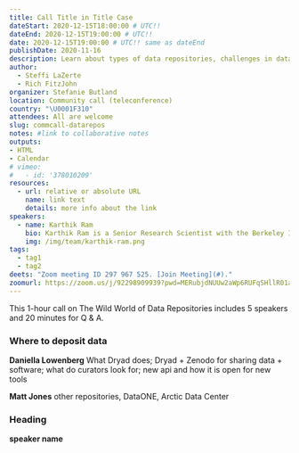 ```yaml
---
title: Call Title in Title Case
dateStart: 2020-12-15T18:00:00 # UTC!!
dateEnd: 2020-12-15T19:00:00 # UTC!!
date: 2020-12-15T19:00:00 # UTC!! same as dateEnd
publishDate: 2020-11-16
description: Learn about types of data repositories, challenges in data deposition & reuse, vision for new tools
author:
  - Steffi LaZerte
  - Rich FitzJohn
organizer: Stefanie Butland
location: Community call (teleconference)
country: "\U0001F310"
attendees: All are welcome
slug: commcall-datarepos
notes: #link to collaborative notes
outputs: 
- HTML
- Calendar 
# vimeo:
#   - id: '378010209'
resources:
  - url: relative or absolute URL
    name: link text
    details: more info about the link
speakers:
  - name: Karthik Ram
    bio: Karthik Ram is a Senior Research Scientist with the Berkeley Institute for Data Science, Project Lead and Co-founder of rOpenSci, Editor for rOpenSci Software Peer Review. He has a PhD in Ecology and Evolution. Karthik on [GitHub](https://github.com/karthik), [Twitter](https://twitter.com/\_inundata), [Website](http://karthik.io/)
    img: /img/team/karthik-ram.png
tags:
  - tag1
  - tag2
deets: "Zoom meeting ID 297 967 525. [Join Meeting](#)."
zoomurl: https://zoom.us/j/92298909939?pwd=MERubjdNUUw2aWp6RUFqSHllR01adz09
---
```


This 1-hour call on The Wild World of Data Repositories includes 5 speakers and 20 minutes for Q & A.

### Where to deposit data
**Daniella Lowenberg**
What Dryad does; Dryad + Zenodo for sharing data + software; what do curators look for; new api and how it is open for new tools 

**Matt Jones** 
other repositories, DataONE, Arctic Data Center

### Heading
**speaker name** 

